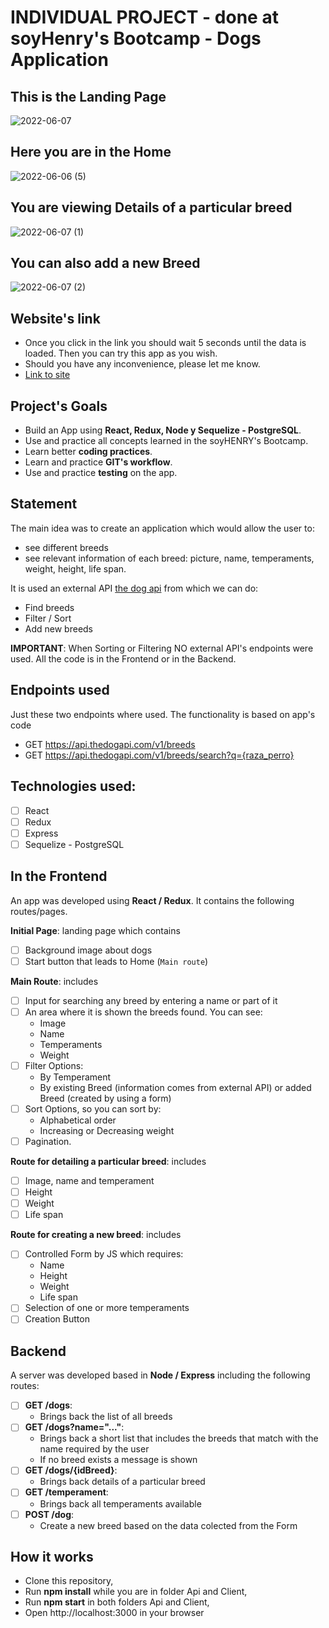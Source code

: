 # INDIVIDUAL PROJECT - done at soyHenry's Bootcamp - Dogs Application


## This is the Landing Page
![2022-06-07](https://user-images.githubusercontent.com/96741070/172371275-2acaebe6-864c-4e2b-aadc-6d6ccf7eea02.png)

## Here you are in the Home
![2022-06-06 (5)](https://user-images.githubusercontent.com/96741070/172275241-434ff75b-91b8-488c-8887-1b45ed35a4dc.png)

## You are viewing Details of a particular breed
![2022-06-07 (1)](https://user-images.githubusercontent.com/96741070/172371531-c13e85ab-a1fa-4503-a463-9f0b4c319db1.png)

## You can also add a new Breed
![2022-06-07 (2)](https://user-images.githubusercontent.com/96741070/172371734-bbd800e2-a44c-4d7a-b48e-55650423e9a7.png)



## Website's link
* Once you click in the link you should wait 5 seconds until the data is loaded. Then you can try this app as you wish.
* Should you have any inconvenience, please let me know.
* [Link to site](https://my-pi-dogs.vercel.app/)

## Project's Goals
- Build an App using **React, Redux, Node y Sequelize - PostgreSQL**.
- Use and practice all concepts learned in the soyHENRY's Bootcamp.
- Learn better **coding practices**.
- Learn and practice **GIT's workflow**.
- Use and practice **testing** on the app.

## Statement
The main idea was to create an application which would allow the user to:
- see different breeds
- see relevant information of each breed: picture, name, temperaments, weight, height, life span.

It is used an external API [the dog api](https://thedogapi.com/) from which we can do:
- Find breeds
- Filter / Sort
- Add new breeds

__IMPORTANT__: When Sorting or Filtering NO external API's endpoints were used. All the code is in the Frontend or in the Backend.

## Endpoints used
Just these two endpoints where used. The functionality is based on app's code
- GET https://api.thedogapi.com/v1/breeds
- GET https://api.thedogapi.com/v1/breeds/search?q={raza_perro}

## Technologies used:
- [ ] React
- [ ] Redux
- [ ] Express
- [ ] Sequelize - PostgreSQL

## In the Frontend
An app was developed using **React / Redux**. It contains the following routes/pages.

__Initial Page__: landing page which contains
- [ ] Background image about dogs
- [ ] Start button that leads to Home (`Main route`)

__Main Route__: includes
- [ ] Input for searching any breed by entering a name or part of it
- [ ] An area where it is shown the breeds found. You can see:
  - Image
  - Name
  - Temperaments
  - Weight
- [ ] Filter Options:
    - By Temperament 
    - By existing Breed (information comes from external API) or added Breed (created by using a form)
- [ ] Sort Options, so you can sort by:
    - Alphabetical order 
    - Increasing or Decreasing weight
- [ ] Pagination.

__Route for detailing a particular breed__: includes
- [ ] Image, name and temperament
- [ ] Height
- [ ] Weight
- [ ] Life span

__Route for creating a new breed__: includes
- [ ] Controlled Form by JS which requires:
  - Name
  - Height
  - Weight
  - Life span
- [ ] Selection of one or more temperaments
- [ ] Creation Button
 
## Backend

A server was developed based in **Node / Express** including the following routes:

- [ ] __GET /dogs__:
  - Brings back the list of all breeds
- [ ] __GET /dogs?name="..."__:
  - Brings back a short list that includes the breeds that match with the name required by the user
  - If no breed exists a message is shown
- [ ] __GET /dogs/{idBreed}__:
  - Brings back details of a particular breed
- [ ] __GET /temperament__:
  - Brings back all temperaments available
- [ ] __POST /dog__:
  - Create a new breed based on the data colected from the Form
 
## How it works
* Clone this repository,
* Run **npm install** while you are in folder Api and Client,
* Run **npm start** in both folders Api and Client,
* Open http://localhost:3000 in your browser
